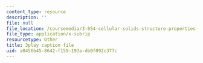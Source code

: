 ```yaml
---
content_type: resource
description: ''
file: null
file_location: /coursemedia/3-054-cellular-solids-structure-properties-and-applications-spring-2015/a0456b458642f159193adb0f092c377c_6eEbSM3TafQ.srt
file_type: application/x-subrip
resourcetype: Other
title: 3play caption file
uid: a0456b45-8642-f159-193a-db0f092c377c
---
```

